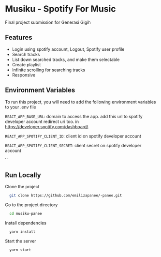
# Musiku - Spotify For Music 

Final project submission for Generasi Gigih

## Features

- Login using spotify account, Logout, Spotify user profile
- Search tracks
- List down searched tracks, and make them selectable
- Create playlist
- Infinite  scrolling for searching tracks 
- Responsive
## Environment Variables

To run this project, you will need to add the following environment variables to your .env file

`REACT_APP_BASE_URL`: domain to access the app. add this url to spotify developer account redirect uri too. in https://developer.spotify.com/dashboard/.

`REACT_APP_SPOTIFY_CLIENT_ID`: client id on spotify developer account

`REACT_APP_SPOTIFY_CLIENT_SECRET`: client secret on spotify developer account

``
## Run Locally

Clone the project

```bash
  git clone https://github.com/emilizapanee/-panee.git
```

Go to the project directory

```bash
  cd musiku-panee
```

Install dependencies

```bash
  yarn install 
```

Start the server

```bash
  yarn start
```